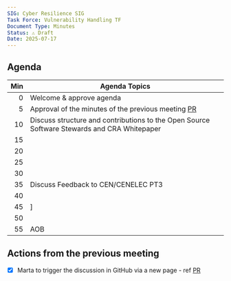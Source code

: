 ```yaml
---
SIG: Cyber Resilience SIG
Task Force: Vulnerability Handling TF
Document Type: Minutes
Status: ⚠️ Draft
Date: 2025-07-17
---
```


##  Agenda

| Min | Agenda Topics | 
| --: | ----- | 
|   0 | Welcome & approve agenda | 
|   5 | Approval of the minutes of the previous meeting [PR](https://github.com/orcwg/orcwg/pull/145) |
|  10 | Discuss structure and contributions to the  Open Source Software Stewards and CRA Whitepaper |
|  15 |  |
|  20 |   |
|  25 |   |
|  30 |   |
|  35 |  Discuss Feedback to CEN/CENELEC PT3 |
|  40 |  | 
|  45 |  ]
|  50 |  | 
|  55 | AOB | 

## Actions from the previous meeting
- [X] Marta to trigger the discussion in GitHub via a new page - ref [PR](https://github.com/orcwg/orcwg/pull/146)


